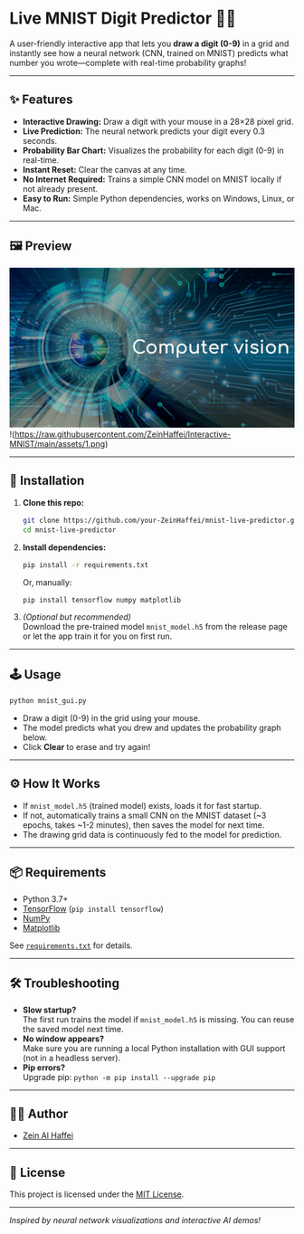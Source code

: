 # Live MNIST Digit Predictor 🎨🔢

A user-friendly interactive app that lets you **draw a digit (0-9)** in a grid and instantly see how a neural network (CNN, trained on MNIST) predicts what number you wrote—complete with real-time probability graphs!

---

## ✨ Features

- **Interactive Drawing:** Draw a digit with your mouse in a 28×28 pixel grid.
- **Live Prediction:** The neural network predicts your digit every 0.3 seconds.
- **Probability Bar Chart:** Visualizes the probability for each digit (0-9) in real-time.
- **Instant Reset:** Clear the canvas at any time.
- **No Internet Required:** Trains a simple CNN model on MNIST locally if not already present.
- **Easy to Run:** Simple Python dependencies, works on Windows, Linux, or Mac.

---

## 🖼️ Preview
![Computer Vision](https://raw.githubusercontent.com/ZeinHaffei/ZeinHaffei/main/assets/1.jpg)
!(https://raw.githubusercontent.com/ZeinHaffei/Interactive-MNIST/main/assets/1.png)

---

## 🚀 Installation

1. **Clone this repo:**

   ```bash
   git clone https://github.com/your-ZeinHaffei/mnist-live-predictor.git
   cd mnist-live-predictor
   ```

2. **Install dependencies:**

   ```bash
   pip install -r requirements.txt
   ```

   Or, manually:

   ```bash
   pip install tensorflow numpy matplotlib
   ```

3. *(Optional but recommended)*\
   Download the pre-trained model `mnist_model.h5` from the release page or let the app train it for you on first run.

---

## 🕹️ Usage

```bash
python mnist_gui.py
```

- Draw a digit (0-9) in the grid using your mouse.
- The model predicts what you drew and updates the probability graph below.
- Click **Clear** to erase and try again!

---

## ⚙️ How It Works

- If `mnist_model.h5` (trained model) exists, loads it for fast startup.
- If not, automatically trains a small CNN on the MNIST dataset (\~3 epochs, takes \~1-2 minutes), then saves the model for next time.
- The drawing grid data is continuously fed to the model for prediction.

---

## 📦 Requirements

- Python 3.7+
- [TensorFlow](https://www.tensorflow.org/) (`pip install tensorflow`)
- [NumPy](https://numpy.org/)
- [Matplotlib](https://matplotlib.org/)

See [`requirements.txt`](requirements.txt) for details.

---

## 🛠️ Troubleshooting

- **Slow startup?**\
  The first run trains the model if `mnist_model.h5` is missing. You can reuse the saved model next time.
- **No window appears?**\
  Make sure you are running a local Python installation with GUI support (not in a headless server).
- **Pip errors?**\
  Upgrade pip: `python -m pip install --upgrade pip`

---

## 🧑‍💻 Author

- [Zein Al Haffei](https://github.com/ZeinHaffei)

---

## 📄 License

This project is licensed under the [MIT License](LICENSE).

---

*Inspired by neural network visualizations and interactive AI demos!*

